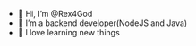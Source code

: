 - 👋 Hi, I’m @Rex4God
- 👀 I’m a backend developer(NodeJS and Java)
- 🌱 l love learning new things


<!---
Rex4God/Rex4God is a ✨ special ✨ repository because its `README.md` (this file) appears on your GitHub profile.
You can click the Preview link to take a look at your changes.
--->

